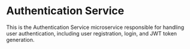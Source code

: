 # Authentication Service

This is the Authentication Service microservice responsible for handling user authentication, including user registration, login, and JWT token generation.
